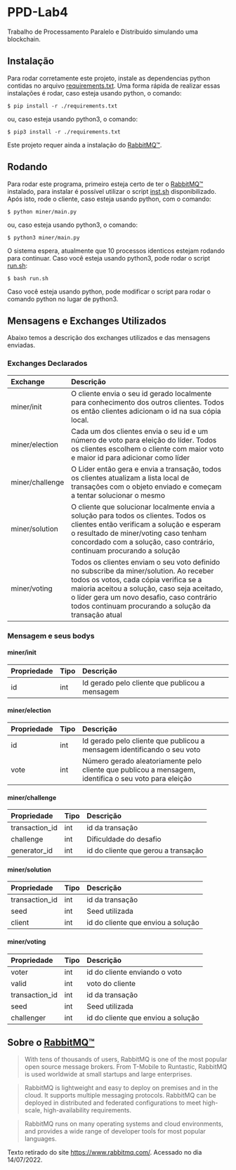 # PPD-Lab4

Trabalho de Processamento Paralelo e Distribuído simulando uma blockchain.

## Instalação

Para rodar corretamente este projeto, instale as dependencias python contidas no arquivo [requirements.txt](./requirements.txt). Uma forma rápida de realizar essas instalações é rodar, caso esteja usando python, o comando:

`$ pip install -r ./requirements.txt`

ou, caso esteja usando python3, o comando:

`$ pip3 install -r ./requirements.txt`

Este projeto requer ainda a instalação do [RabbitMQ&trade;](https://www.rabbitmq.com/).

## Rodando

Para rodar este programa, primeiro esteja certo de ter o [RabbitMQ&trade;](https://www.rabbitmq.com/) instalado, para instalar é possível utilizar o script [inst.sh](./inst.sh) disponibilizado. Após isto, rode o cliente, caso esteja usando python, com o comando:

`$ python miner/main.py`

ou, caso esteja usando python3, o comando:

`$ python3 miner/main.py`

O sistema espera, atualmente que 10 processos identicos estejam rodando para continuar. Caso você esteja usando python3, pode rodar o script [run.sh](./run.sh):

`$ bash run.sh`

Caso você esteja usando python, pode modificar o script para rodar o comando python no lugar de python3.


## Mensagens e Exchanges Utilizados

Abaixo temos a descrição dos exchanges utilizados e das mensagens enviadas.

### Exchanges Declarados
| Exchange        | Descrição                      |
|:----------------|:---------------------------------|
| miner/init      | O cliente envia o seu id gerado localmente para conhecimento dos outros clientes. Todos os então clientes adicionam o id na sua cópia local. |
| miner/election  | Cada um dos clientes envia o seu id e um número de voto para eleição do líder. Todos os clientes escolhem o cliente com maior voto e maior id para adicionar como líder  |
| miner/challenge | O Líder então gera e envia a transação, todos os clientes atualizam a lista local de transações com o objeto enviado e começam a tentar solucionar o mesmo |
| miner/solution  | O cliente que solucionar localmente envia a solução para todos os clientes. Todos os clientes então verificam a solução e esperam o resultado de miner/voting caso tenham concordado com a solução, caso contrário, continuam procurando a solução  |
| miner/voting    | Todos os clientes enviam o seu voto definido no subscribe da miner/solution. Ao receber todos os votos, cada cópia verifica se a maioria aceitou a solução, caso seja aceitado, o líder gera um novo desafio, caso contrário todos continuam procurando a solução da transação atual  |

### Mensagem e seus bodys

#### miner/init

| Propriedade | Tipo | Descrição                                      |
|:------------|:-----|:-----------------------------------------------|
| id          | int  | Id gerado pelo cliente que publicou a mensagem |


#### miner/election

| Propriedade | Tipo | Descrição                                                                                             |
|:------------|:-----|:------------------------------------------------------------------------------------------------------|
| id          | int  | Id gerado pelo cliente que publicou a mensagem identificando o seu voto                               |
| vote        | int  | Número gerado aleatoriamente pelo cliente que publicou a mensagem, identifica o seu voto para eleição |

#### miner/challenge

| Propriedade    | Tipo | Descrição                           |
|:---------------|:-----|:------------------------------------|
| transaction_id | int  | id da transação                     |
| challenge      | int  | Dificuldade do desafio              |
| generator_id   | int  | id do cliente que gerou a transação |

#### miner/solution

| Propriedade    | Tipo | Descrição                          |
|:---------------|:-----|:-----------------------------------|
| transaction_id | int  | id da transação                    |
| seed           | int  | Seed utilizada                     |
| client         | int  | id do cliente que enviou a solução |

#### miner/voting

| Propriedade    | Tipo | Descrição                          |
|:---------------|:-----|:-----------------------------------|
| voter          | int  | id do cliente enviando o voto      |
| valid          | int  | voto do cliente                    |
| transaction_id | int  | id da transação                    |
| seed           | int  | Seed utilizada                     |
| challenger     | int  | id do cliente que enviou a solução |


## Sobre o [RabbitMQ&trade;](https://www.rabbitmq.com/)

> With tens of thousands of users, RabbitMQ is one of the most popular open source message brokers. From T-Mobile to Runtastic, RabbitMQ is used worldwide at small startups and large enterprises.

> RabbitMQ is lightweight and easy to deploy on premises and in the cloud. It supports multiple messaging protocols. RabbitMQ can be deployed in distributed and federated configurations to meet high-scale, high-availability requirements.

> RabbitMQ runs on many operating systems and cloud environments, and provides a wide range of developer tools for most popular languages.

Texto retirado do site https://www.rabbitmq.com/. Acessado no dia 14/07/2022.

